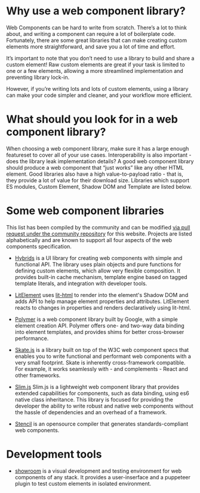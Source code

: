 # Why use a web component library?

Web Components can be hard to write from scratch. There’s a lot to think about, and writing a component can require a lot of boilerplate code. Fortunately, there are some great libraries that can make creating custom elements more straightforward, and save you a lot of time and effort.

It’s important to note that you don’t need to use a library to build and share a custom element! Raw custom elements are great if your task is limited to one or a few elements, allowing a more streamlined implementation and preventing library lock-in.

However, if you’re writing lots and lots of custom elements, using a library can make your code simpler and cleaner, and your workflow more efficient.


# What should you look for in a web component library?

When choosing a web component library, make sure it has a large enough featureset to cover all of your use cases. Interoperability is also important - does the library leak implementation details? A good web component library should produce a web component that “just works” like any other HTML element. Good libraries also have a high value-to-payload ratio - that is, they provide a lot of value for their download size. Libraries which support ES modules, Custom Element, Shadow DOM and Template are listed below.

# Some web component libraries

This list has been compiled by the community and can be modified [via pull request under the community repository](https://github.com/webcomponents/community/edit/master/static/libraries.md) for this website. Projects are listed alphabetically and are known to support all four aspects of the web components specification.

 * [Hybrids](https://github.com/hybridsjs/hybrids) is a UI library for creating web components with simple and functional API. The library uses plain objects and pure functions for defining custom elements, which allow very flexible composition. It provides built-in cache mechanism, template engine based on tagged template literals, and integration with developer tools.

 * [LitElement](https://github.com/Polymer/lit-element) uses [lit-html](https://github.com/Polymer/lit-html) to render into the element's Shadow DOM and adds API to help manage element properties and attributes. LitElement reacts to changes in properties and renders declaratively using lit-html.

 * [Polymer](https://www.polymer-project.org/) is a web component library built by Google, with a simple element creation API. Polymer offers one- and two-way data binding into element templates, and provides shims for better cross-browser performance.

 * [Skate.js](https://skatejs.gitbooks.io/skatejs/content/) is a library built on top of the W3C web component specs that enables you to write functional and performant web components with a very small footprint. Skate is inherently cross-framework compatible. For example, it works seamlessly with - and complements - React and other frameworks.

 * [Slim.js](http://slimjs.com) Slim.js is a lightweight web component library that provides extended capabilities for components, such as data binding, using es6 native class inheritance. This library is focused for providing the developer the ability to write robust and native web components without the hassle of dependencies and an overhead of a framework.

 * [Stencil](https://stenciljs.com/) is an opensource compiler that generates standards-compliant web components.

 # Development tools

 * [showroom](https://github.com/eavichay/showroom) is a visual development and testing environment for web components of any stack. It provides a user-inserface and a puppeteer plugin to test custom elements in isolated environment.
